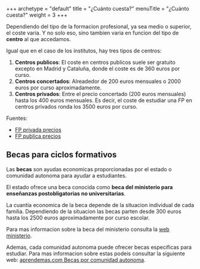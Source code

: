 +++
archetype = "default"
title = "¿Cuánto cuesta?"
menuTitle = "¿Cuánto cuesta?"
weight = 3
+++ 

Dependiendo del tipo de la formacion profesional, ya sea medio o superior, el coste varia. Y no solo eso, sino tambien varia en funcion del tipo de **centro** al que accedamos.

Igual que en el caso de los institutos, hay tres tipos de centros:
1. **Centros publicos**: El coste en centros publicos suele ser gratuito excepto en Madrid y Cataluña, donde el coste es de 360 euros por curso.
2. **Centros concertados**: Alreadedor de 200 euros mensuales o 2000 euros por curso aproximadamente. 
3. **Centros privados**: Entre el precio concertado (200 euros mensuales) hasta los 400 euros mensuales. Es decir, el coste de estudiar una FP en centros privados ronda los 3500 euros por curso.

Fuentes:
- [FP privada precios](https://www.ceac.es/blog/formacion-profesional/fp-privada-precio)
- [FP publica precios](https://educacio.gencat.cat/ca/departament/normativa/taxes-preus-publics/preu-public/)

## Becas para ciclos formativos

Las **becas** son ayudas economicas proporcionadas por el estado o comunidad autonoma para ayudar a estudiantes.

El estado ofrece una beca conocida como **beca del ministerio para enseñanzas postobligatorias no universitarias**.

La cuantia economica de la beca depende de la situacion individual de cada familia.
Dependiendo de la situacion las becas parten desde 300 euros hasta los 2500 euros aproximadamente por curso escolar.

Para mas informacion sobre la beca del ministerio consulta la [ web ministerio]( https://web.gencat.cat/es/tramits/tramits-temes/247-beques-ministerio-postobligatoris ).

Ademas, cada comunidad autonoma puede ofrecer becas especificas para estudiar. Para mas informacion sobre estas podeis consultar la siguiente web: [aprendemas.com Becas por comunidad autonoma](https://www.aprendemas.com/es/blog/becas/becas-por-comunidades-autonomas-ayudas-y-subvenciones-para-estudiar-a-todos-los-niveles-171948#becas_cataluna).
